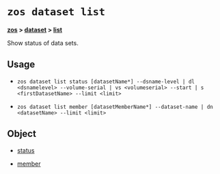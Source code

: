 # `zos dataset list`

**[zos](../../zos) > [dataset](../dataset) > [list](list)**

Show status of data sets. <!--dataset-list-description-->

## Usage

- ```zos dataset list status [datasetName*] --dsname-level | dl <dsnamelevel> --volume-serial | vs <volumeserial> --start | s <firstDatasetName> --limit <limit>```

- ```zos dataset list member [datasetMemberName*] --dataset-name | dn <datasetName> --limit <limit>```

## Object

- [status](zos-dataset-list-status)

- [member](zos-dataset-list-member)
